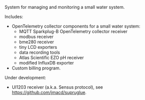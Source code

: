 System for managing and monitoring a small water system.

Includes:
- OpenTelemetry collector components for a small water system:
  - MQTT Sparkplug-B OpenTelemetry collector receiver
  - modbus receiver
  - bme280 receiver
  - tiny LCD exporters
  - data recording tools
  - Atlas Scientific EZO pH receiver
  - modified InfluxDB exporter
- Custom billing program.

Under development:
- UI1203 receiver (a.k.a. Sensus protocol), see https://github.com/jmacd/supruglue.
